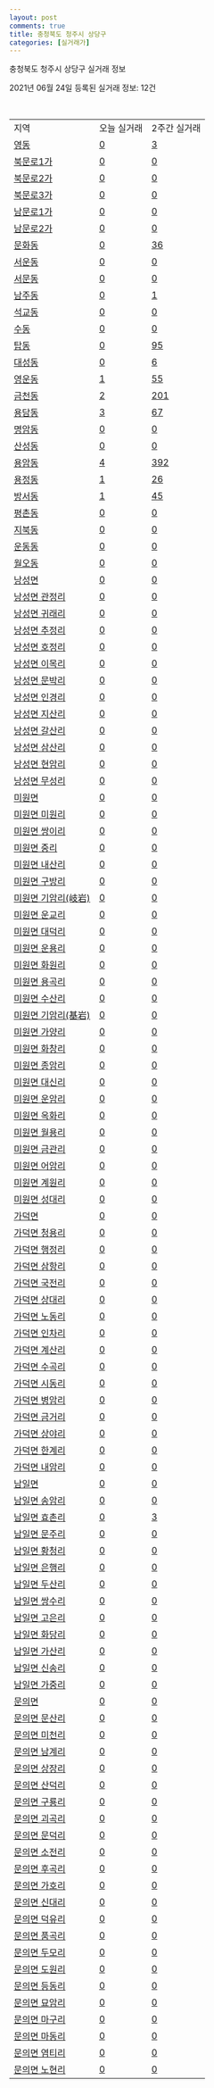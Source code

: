 ```yaml
---
layout: post
comments: true
title: 충청북도 청주시 상당구
categories: [실거래가]
---
```


충청북도 청주시 상당구 실거래 정보

2021년 06월 24일 등록된 실거래 정보: 12건

<script type="text/javascript">
  google.charts.load('current', {'packages':['corechart']});
  google.charts.setOnLoadCallback(drawChart);

  function drawChart() {
    var data = google.visualization.arrayToDataTable([['거래일', '매매', '전월세', '전매'], ['2021-02', 0, 8, 0], ['2021-03', 4, 24, 1], ['2021-04', 160, 97, 21], ['2021-05', 306, 104, 39], ['2021-06', 103, 47, 16]]);

    var options = {
      title: '최근 유형별 거래량 추이',
      legend: { position: 'bottom' }
    };

    var chart = new google.visualization.LineChart(document.getElementById('columnchart_material'));
    chart.draw(data, (options));
  }
</script>

<div id="columnchart_material" style="width: 450px; margin-left: -35px"></div>
<br>
<table class="sortable">
  <tr>
    <td>지역</td>
    <td>오늘 실거래</td>
    <td>2주간 실거래</td>
  </tr>

  
  <tr class="item">
    <td><a href="4311110100.html">영동</a></td>
    <td><a href="4311110100.html">0</a></td>
    <td><a href="4311110100.html">3</a></td>
  </tr>
    

  <tr class="item">
    <td><a href="4311110200.html">북문로1가</a></td>
    <td><a href="4311110200.html">0</a></td>
    <td><a href="4311110200.html">0</a></td>
  </tr>
    

  <tr class="item">
    <td><a href="4311110300.html">북문로2가</a></td>
    <td><a href="4311110300.html">0</a></td>
    <td><a href="4311110300.html">0</a></td>
  </tr>
    

  <tr class="item">
    <td><a href="4311110400.html">북문로3가</a></td>
    <td><a href="4311110400.html">0</a></td>
    <td><a href="4311110400.html">0</a></td>
  </tr>
    

  <tr class="item">
    <td><a href="4311110500.html">남문로1가</a></td>
    <td><a href="4311110500.html">0</a></td>
    <td><a href="4311110500.html">0</a></td>
  </tr>
    

  <tr class="item">
    <td><a href="4311110600.html">남문로2가</a></td>
    <td><a href="4311110600.html">0</a></td>
    <td><a href="4311110600.html">0</a></td>
  </tr>
    

  <tr class="item">
    <td><a href="4311110700.html">문화동</a></td>
    <td><a href="4311110700.html">0</a></td>
    <td><a href="4311110700.html">36</a></td>
  </tr>
    

  <tr class="item">
    <td><a href="4311110800.html">서운동</a></td>
    <td><a href="4311110800.html">0</a></td>
    <td><a href="4311110800.html">0</a></td>
  </tr>
    

  <tr class="item">
    <td><a href="4311110900.html">서문동</a></td>
    <td><a href="4311110900.html">0</a></td>
    <td><a href="4311110900.html">0</a></td>
  </tr>
    

  <tr class="item">
    <td><a href="4311111000.html">남주동</a></td>
    <td><a href="4311111000.html">0</a></td>
    <td><a href="4311111000.html">1</a></td>
  </tr>
    

  <tr class="item">
    <td><a href="4311111100.html">석교동</a></td>
    <td><a href="4311111100.html">0</a></td>
    <td><a href="4311111100.html">0</a></td>
  </tr>
    

  <tr class="item">
    <td><a href="4311111200.html">수동</a></td>
    <td><a href="4311111200.html">0</a></td>
    <td><a href="4311111200.html">0</a></td>
  </tr>
    

  <tr class="item">
    <td><a href="4311111700.html">탑동</a></td>
    <td><a href="4311111700.html">0</a></td>
    <td><a href="4311111700.html">95</a></td>
  </tr>
    

  <tr class="item">
    <td><a href="4311111800.html">대성동</a></td>
    <td><a href="4311111800.html">0</a></td>
    <td><a href="4311111800.html">6</a></td>
  </tr>
    

  <tr class="item">
    <td><a href="4311111900.html">영운동</a></td>
    <td><a href="4311111900.html">1</a></td>
    <td><a href="4311111900.html">55</a></td>
  </tr>
    

  <tr class="item">
    <td><a href="4311112000.html">금천동</a></td>
    <td><a href="4311112000.html">2</a></td>
    <td><a href="4311112000.html">201</a></td>
  </tr>
    

  <tr class="item">
    <td><a href="4311112100.html">용담동</a></td>
    <td><a href="4311112100.html">3</a></td>
    <td><a href="4311112100.html">67</a></td>
  </tr>
    

  <tr class="item">
    <td><a href="4311112200.html">명암동</a></td>
    <td><a href="4311112200.html">0</a></td>
    <td><a href="4311112200.html">0</a></td>
  </tr>
    

  <tr class="item">
    <td><a href="4311112300.html">산성동</a></td>
    <td><a href="4311112300.html">0</a></td>
    <td><a href="4311112300.html">0</a></td>
  </tr>
    

  <tr class="item">
    <td><a href="4311112400.html">용암동</a></td>
    <td><a href="4311112400.html">4</a></td>
    <td><a href="4311112400.html">392</a></td>
  </tr>
    

  <tr class="item">
    <td><a href="4311112500.html">용정동</a></td>
    <td><a href="4311112500.html">1</a></td>
    <td><a href="4311112500.html">26</a></td>
  </tr>
    

  <tr class="item">
    <td><a href="4311112600.html">방서동</a></td>
    <td><a href="4311112600.html">1</a></td>
    <td><a href="4311112600.html">45</a></td>
  </tr>
    

  <tr class="item">
    <td><a href="4311112700.html">평촌동</a></td>
    <td><a href="4311112700.html">0</a></td>
    <td><a href="4311112700.html">0</a></td>
  </tr>
    

  <tr class="item">
    <td><a href="4311112800.html">지북동</a></td>
    <td><a href="4311112800.html">0</a></td>
    <td><a href="4311112800.html">0</a></td>
  </tr>
    

  <tr class="item">
    <td><a href="4311112900.html">운동동</a></td>
    <td><a href="4311112900.html">0</a></td>
    <td><a href="4311112900.html">0</a></td>
  </tr>
    

  <tr class="item">
    <td><a href="4311113000.html">월오동</a></td>
    <td><a href="4311113000.html">0</a></td>
    <td><a href="4311113000.html">0</a></td>
  </tr>
    

  <tr class="item">
    <td><a href="4311131000.html">낭성면</a></td>
    <td><a href="4311131000.html">0</a></td>
    <td><a href="4311131000.html">0</a></td>
  </tr>
    

  <tr class="item">
    <td><a href="4311131021.html">낭성면 관정리</a></td>
    <td><a href="4311131021.html">0</a></td>
    <td><a href="4311131021.html">0</a></td>
  </tr>
    

  <tr class="item">
    <td><a href="4311131022.html">낭성면 귀래리</a></td>
    <td><a href="4311131022.html">0</a></td>
    <td><a href="4311131022.html">0</a></td>
  </tr>
    

  <tr class="item">
    <td><a href="4311131023.html">낭성면 추정리</a></td>
    <td><a href="4311131023.html">0</a></td>
    <td><a href="4311131023.html">0</a></td>
  </tr>
    

  <tr class="item">
    <td><a href="4311131024.html">낭성면 호정리</a></td>
    <td><a href="4311131024.html">0</a></td>
    <td><a href="4311131024.html">0</a></td>
  </tr>
    

  <tr class="item">
    <td><a href="4311131025.html">낭성면 이목리</a></td>
    <td><a href="4311131025.html">0</a></td>
    <td><a href="4311131025.html">0</a></td>
  </tr>
    

  <tr class="item">
    <td><a href="4311131026.html">낭성면 문박리</a></td>
    <td><a href="4311131026.html">0</a></td>
    <td><a href="4311131026.html">0</a></td>
  </tr>
    

  <tr class="item">
    <td><a href="4311131027.html">낭성면 인경리</a></td>
    <td><a href="4311131027.html">0</a></td>
    <td><a href="4311131027.html">0</a></td>
  </tr>
    

  <tr class="item">
    <td><a href="4311131028.html">낭성면 지산리</a></td>
    <td><a href="4311131028.html">0</a></td>
    <td><a href="4311131028.html">0</a></td>
  </tr>
    

  <tr class="item">
    <td><a href="4311131029.html">낭성면 갈산리</a></td>
    <td><a href="4311131029.html">0</a></td>
    <td><a href="4311131029.html">0</a></td>
  </tr>
    

  <tr class="item">
    <td><a href="4311131030.html">낭성면 삼산리</a></td>
    <td><a href="4311131030.html">0</a></td>
    <td><a href="4311131030.html">0</a></td>
  </tr>
    

  <tr class="item">
    <td><a href="4311131031.html">낭성면 현암리</a></td>
    <td><a href="4311131031.html">0</a></td>
    <td><a href="4311131031.html">0</a></td>
  </tr>
    

  <tr class="item">
    <td><a href="4311131032.html">낭성면 무성리</a></td>
    <td><a href="4311131032.html">0</a></td>
    <td><a href="4311131032.html">0</a></td>
  </tr>
    

  <tr class="item">
    <td><a href="4311132000.html">미원면</a></td>
    <td><a href="4311132000.html">0</a></td>
    <td><a href="4311132000.html">0</a></td>
  </tr>
    

  <tr class="item">
    <td><a href="4311132021.html">미원면 미원리</a></td>
    <td><a href="4311132021.html">0</a></td>
    <td><a href="4311132021.html">0</a></td>
  </tr>
    

  <tr class="item">
    <td><a href="4311132022.html">미원면 쌍이리</a></td>
    <td><a href="4311132022.html">0</a></td>
    <td><a href="4311132022.html">0</a></td>
  </tr>
    

  <tr class="item">
    <td><a href="4311132023.html">미원면 중리</a></td>
    <td><a href="4311132023.html">0</a></td>
    <td><a href="4311132023.html">0</a></td>
  </tr>
    

  <tr class="item">
    <td><a href="4311132024.html">미원면 내산리</a></td>
    <td><a href="4311132024.html">0</a></td>
    <td><a href="4311132024.html">0</a></td>
  </tr>
    

  <tr class="item">
    <td><a href="4311132025.html">미원면 구방리</a></td>
    <td><a href="4311132025.html">0</a></td>
    <td><a href="4311132025.html">0</a></td>
  </tr>
    

  <tr class="item">
    <td><a href="4311132026.html">미원면 기암리(岐岩)</a></td>
    <td><a href="4311132026.html">0</a></td>
    <td><a href="4311132026.html">0</a></td>
  </tr>
    

  <tr class="item">
    <td><a href="4311132027.html">미원면 운교리</a></td>
    <td><a href="4311132027.html">0</a></td>
    <td><a href="4311132027.html">0</a></td>
  </tr>
    

  <tr class="item">
    <td><a href="4311132028.html">미원면 대덕리</a></td>
    <td><a href="4311132028.html">0</a></td>
    <td><a href="4311132028.html">0</a></td>
  </tr>
    

  <tr class="item">
    <td><a href="4311132029.html">미원면 운용리</a></td>
    <td><a href="4311132029.html">0</a></td>
    <td><a href="4311132029.html">0</a></td>
  </tr>
    

  <tr class="item">
    <td><a href="4311132030.html">미원면 화원리</a></td>
    <td><a href="4311132030.html">0</a></td>
    <td><a href="4311132030.html">0</a></td>
  </tr>
    

  <tr class="item">
    <td><a href="4311132031.html">미원면 용곡리</a></td>
    <td><a href="4311132031.html">0</a></td>
    <td><a href="4311132031.html">0</a></td>
  </tr>
    

  <tr class="item">
    <td><a href="4311132032.html">미원면 수산리</a></td>
    <td><a href="4311132032.html">0</a></td>
    <td><a href="4311132032.html">0</a></td>
  </tr>
    

  <tr class="item">
    <td><a href="4311132033.html">미원면 기암리(基岩)</a></td>
    <td><a href="4311132033.html">0</a></td>
    <td><a href="4311132033.html">0</a></td>
  </tr>
    

  <tr class="item">
    <td><a href="4311132034.html">미원면 가양리</a></td>
    <td><a href="4311132034.html">0</a></td>
    <td><a href="4311132034.html">0</a></td>
  </tr>
    

  <tr class="item">
    <td><a href="4311132035.html">미원면 화창리</a></td>
    <td><a href="4311132035.html">0</a></td>
    <td><a href="4311132035.html">0</a></td>
  </tr>
    

  <tr class="item">
    <td><a href="4311132036.html">미원면 종암리</a></td>
    <td><a href="4311132036.html">0</a></td>
    <td><a href="4311132036.html">0</a></td>
  </tr>
    

  <tr class="item">
    <td><a href="4311132037.html">미원면 대신리</a></td>
    <td><a href="4311132037.html">0</a></td>
    <td><a href="4311132037.html">0</a></td>
  </tr>
    

  <tr class="item">
    <td><a href="4311132038.html">미원면 운암리</a></td>
    <td><a href="4311132038.html">0</a></td>
    <td><a href="4311132038.html">0</a></td>
  </tr>
    

  <tr class="item">
    <td><a href="4311132039.html">미원면 옥화리</a></td>
    <td><a href="4311132039.html">0</a></td>
    <td><a href="4311132039.html">0</a></td>
  </tr>
    

  <tr class="item">
    <td><a href="4311132040.html">미원면 월용리</a></td>
    <td><a href="4311132040.html">0</a></td>
    <td><a href="4311132040.html">0</a></td>
  </tr>
    

  <tr class="item">
    <td><a href="4311132041.html">미원면 금관리</a></td>
    <td><a href="4311132041.html">0</a></td>
    <td><a href="4311132041.html">0</a></td>
  </tr>
    

  <tr class="item">
    <td><a href="4311132042.html">미원면 어암리</a></td>
    <td><a href="4311132042.html">0</a></td>
    <td><a href="4311132042.html">0</a></td>
  </tr>
    

  <tr class="item">
    <td><a href="4311132043.html">미원면 계원리</a></td>
    <td><a href="4311132043.html">0</a></td>
    <td><a href="4311132043.html">0</a></td>
  </tr>
    

  <tr class="item">
    <td><a href="4311132044.html">미원면 성대리</a></td>
    <td><a href="4311132044.html">0</a></td>
    <td><a href="4311132044.html">0</a></td>
  </tr>
    

  <tr class="item">
    <td><a href="4311133000.html">가덕면</a></td>
    <td><a href="4311133000.html">0</a></td>
    <td><a href="4311133000.html">0</a></td>
  </tr>
    

  <tr class="item">
    <td><a href="4311133021.html">가덕면 청용리</a></td>
    <td><a href="4311133021.html">0</a></td>
    <td><a href="4311133021.html">0</a></td>
  </tr>
    

  <tr class="item">
    <td><a href="4311133022.html">가덕면 행정리</a></td>
    <td><a href="4311133022.html">0</a></td>
    <td><a href="4311133022.html">0</a></td>
  </tr>
    

  <tr class="item">
    <td><a href="4311133023.html">가덕면 삼항리</a></td>
    <td><a href="4311133023.html">0</a></td>
    <td><a href="4311133023.html">0</a></td>
  </tr>
    

  <tr class="item">
    <td><a href="4311133024.html">가덕면 국전리</a></td>
    <td><a href="4311133024.html">0</a></td>
    <td><a href="4311133024.html">0</a></td>
  </tr>
    

  <tr class="item">
    <td><a href="4311133025.html">가덕면 상대리</a></td>
    <td><a href="4311133025.html">0</a></td>
    <td><a href="4311133025.html">0</a></td>
  </tr>
    

  <tr class="item">
    <td><a href="4311133026.html">가덕면 노동리</a></td>
    <td><a href="4311133026.html">0</a></td>
    <td><a href="4311133026.html">0</a></td>
  </tr>
    

  <tr class="item">
    <td><a href="4311133027.html">가덕면 인차리</a></td>
    <td><a href="4311133027.html">0</a></td>
    <td><a href="4311133027.html">0</a></td>
  </tr>
    

  <tr class="item">
    <td><a href="4311133028.html">가덕면 계산리</a></td>
    <td><a href="4311133028.html">0</a></td>
    <td><a href="4311133028.html">0</a></td>
  </tr>
    

  <tr class="item">
    <td><a href="4311133029.html">가덕면 수곡리</a></td>
    <td><a href="4311133029.html">0</a></td>
    <td><a href="4311133029.html">0</a></td>
  </tr>
    

  <tr class="item">
    <td><a href="4311133030.html">가덕면 시동리</a></td>
    <td><a href="4311133030.html">0</a></td>
    <td><a href="4311133030.html">0</a></td>
  </tr>
    

  <tr class="item">
    <td><a href="4311133031.html">가덕면 병암리</a></td>
    <td><a href="4311133031.html">0</a></td>
    <td><a href="4311133031.html">0</a></td>
  </tr>
    

  <tr class="item">
    <td><a href="4311133032.html">가덕면 금거리</a></td>
    <td><a href="4311133032.html">0</a></td>
    <td><a href="4311133032.html">0</a></td>
  </tr>
    

  <tr class="item">
    <td><a href="4311133033.html">가덕면 상야리</a></td>
    <td><a href="4311133033.html">0</a></td>
    <td><a href="4311133033.html">0</a></td>
  </tr>
    

  <tr class="item">
    <td><a href="4311133034.html">가덕면 한계리</a></td>
    <td><a href="4311133034.html">0</a></td>
    <td><a href="4311133034.html">0</a></td>
  </tr>
    

  <tr class="item">
    <td><a href="4311133035.html">가덕면 내암리</a></td>
    <td><a href="4311133035.html">0</a></td>
    <td><a href="4311133035.html">0</a></td>
  </tr>
    

  <tr class="item">
    <td><a href="4311134000.html">남일면</a></td>
    <td><a href="4311134000.html">0</a></td>
    <td><a href="4311134000.html">0</a></td>
  </tr>
    

  <tr class="item">
    <td><a href="4311134021.html">남일면 송암리</a></td>
    <td><a href="4311134021.html">0</a></td>
    <td><a href="4311134021.html">0</a></td>
  </tr>
    

  <tr class="item">
    <td><a href="4311134022.html">남일면 효촌리</a></td>
    <td><a href="4311134022.html">0</a></td>
    <td><a href="4311134022.html">3</a></td>
  </tr>
    

  <tr class="item">
    <td><a href="4311134023.html">남일면 문주리</a></td>
    <td><a href="4311134023.html">0</a></td>
    <td><a href="4311134023.html">0</a></td>
  </tr>
    

  <tr class="item">
    <td><a href="4311134024.html">남일면 황청리</a></td>
    <td><a href="4311134024.html">0</a></td>
    <td><a href="4311134024.html">0</a></td>
  </tr>
    

  <tr class="item">
    <td><a href="4311134025.html">남일면 은행리</a></td>
    <td><a href="4311134025.html">0</a></td>
    <td><a href="4311134025.html">0</a></td>
  </tr>
    

  <tr class="item">
    <td><a href="4311134026.html">남일면 두산리</a></td>
    <td><a href="4311134026.html">0</a></td>
    <td><a href="4311134026.html">0</a></td>
  </tr>
    

  <tr class="item">
    <td><a href="4311134027.html">남일면 쌍수리</a></td>
    <td><a href="4311134027.html">0</a></td>
    <td><a href="4311134027.html">0</a></td>
  </tr>
    

  <tr class="item">
    <td><a href="4311134028.html">남일면 고은리</a></td>
    <td><a href="4311134028.html">0</a></td>
    <td><a href="4311134028.html">0</a></td>
  </tr>
    

  <tr class="item">
    <td><a href="4311134029.html">남일면 화당리</a></td>
    <td><a href="4311134029.html">0</a></td>
    <td><a href="4311134029.html">0</a></td>
  </tr>
    

  <tr class="item">
    <td><a href="4311134030.html">남일면 가산리</a></td>
    <td><a href="4311134030.html">0</a></td>
    <td><a href="4311134030.html">0</a></td>
  </tr>
    

  <tr class="item">
    <td><a href="4311134031.html">남일면 신송리</a></td>
    <td><a href="4311134031.html">0</a></td>
    <td><a href="4311134031.html">0</a></td>
  </tr>
    

  <tr class="item">
    <td><a href="4311134032.html">남일면 가중리</a></td>
    <td><a href="4311134032.html">0</a></td>
    <td><a href="4311134032.html">0</a></td>
  </tr>
    

  <tr class="item">
    <td><a href="4311135000.html">문의면</a></td>
    <td><a href="4311135000.html">0</a></td>
    <td><a href="4311135000.html">0</a></td>
  </tr>
    

  <tr class="item">
    <td><a href="4311135021.html">문의면 문산리</a></td>
    <td><a href="4311135021.html">0</a></td>
    <td><a href="4311135021.html">0</a></td>
  </tr>
    

  <tr class="item">
    <td><a href="4311135022.html">문의면 미천리</a></td>
    <td><a href="4311135022.html">0</a></td>
    <td><a href="4311135022.html">0</a></td>
  </tr>
    

  <tr class="item">
    <td><a href="4311135023.html">문의면 남계리</a></td>
    <td><a href="4311135023.html">0</a></td>
    <td><a href="4311135023.html">0</a></td>
  </tr>
    

  <tr class="item">
    <td><a href="4311135024.html">문의면 상장리</a></td>
    <td><a href="4311135024.html">0</a></td>
    <td><a href="4311135024.html">0</a></td>
  </tr>
    

  <tr class="item">
    <td><a href="4311135025.html">문의면 산덕리</a></td>
    <td><a href="4311135025.html">0</a></td>
    <td><a href="4311135025.html">0</a></td>
  </tr>
    

  <tr class="item">
    <td><a href="4311135026.html">문의면 구룡리</a></td>
    <td><a href="4311135026.html">0</a></td>
    <td><a href="4311135026.html">0</a></td>
  </tr>
    

  <tr class="item">
    <td><a href="4311135027.html">문의면 괴곡리</a></td>
    <td><a href="4311135027.html">0</a></td>
    <td><a href="4311135027.html">0</a></td>
  </tr>
    

  <tr class="item">
    <td><a href="4311135028.html">문의면 문덕리</a></td>
    <td><a href="4311135028.html">0</a></td>
    <td><a href="4311135028.html">0</a></td>
  </tr>
    

  <tr class="item">
    <td><a href="4311135029.html">문의면 소전리</a></td>
    <td><a href="4311135029.html">0</a></td>
    <td><a href="4311135029.html">0</a></td>
  </tr>
    

  <tr class="item">
    <td><a href="4311135030.html">문의면 후곡리</a></td>
    <td><a href="4311135030.html">0</a></td>
    <td><a href="4311135030.html">0</a></td>
  </tr>
    

  <tr class="item">
    <td><a href="4311135031.html">문의면 가호리</a></td>
    <td><a href="4311135031.html">0</a></td>
    <td><a href="4311135031.html">0</a></td>
  </tr>
    

  <tr class="item">
    <td><a href="4311135032.html">문의면 신대리</a></td>
    <td><a href="4311135032.html">0</a></td>
    <td><a href="4311135032.html">0</a></td>
  </tr>
    

  <tr class="item">
    <td><a href="4311135033.html">문의면 덕유리</a></td>
    <td><a href="4311135033.html">0</a></td>
    <td><a href="4311135033.html">0</a></td>
  </tr>
    

  <tr class="item">
    <td><a href="4311135034.html">문의면 품곡리</a></td>
    <td><a href="4311135034.html">0</a></td>
    <td><a href="4311135034.html">0</a></td>
  </tr>
    

  <tr class="item">
    <td><a href="4311135035.html">문의면 두모리</a></td>
    <td><a href="4311135035.html">0</a></td>
    <td><a href="4311135035.html">0</a></td>
  </tr>
    

  <tr class="item">
    <td><a href="4311135036.html">문의면 도원리</a></td>
    <td><a href="4311135036.html">0</a></td>
    <td><a href="4311135036.html">0</a></td>
  </tr>
    

  <tr class="item">
    <td><a href="4311135037.html">문의면 등동리</a></td>
    <td><a href="4311135037.html">0</a></td>
    <td><a href="4311135037.html">0</a></td>
  </tr>
    

  <tr class="item">
    <td><a href="4311135038.html">문의면 묘암리</a></td>
    <td><a href="4311135038.html">0</a></td>
    <td><a href="4311135038.html">0</a></td>
  </tr>
    

  <tr class="item">
    <td><a href="4311135039.html">문의면 마구리</a></td>
    <td><a href="4311135039.html">0</a></td>
    <td><a href="4311135039.html">0</a></td>
  </tr>
    

  <tr class="item">
    <td><a href="4311135040.html">문의면 마동리</a></td>
    <td><a href="4311135040.html">0</a></td>
    <td><a href="4311135040.html">0</a></td>
  </tr>
    

  <tr class="item">
    <td><a href="4311135041.html">문의면 염티리</a></td>
    <td><a href="4311135041.html">0</a></td>
    <td><a href="4311135041.html">0</a></td>
  </tr>
    

  <tr class="item">
    <td><a href="4311135042.html">문의면 노현리</a></td>
    <td><a href="4311135042.html">0</a></td>
    <td><a href="4311135042.html">0</a></td>
  </tr>
    


</table>


    